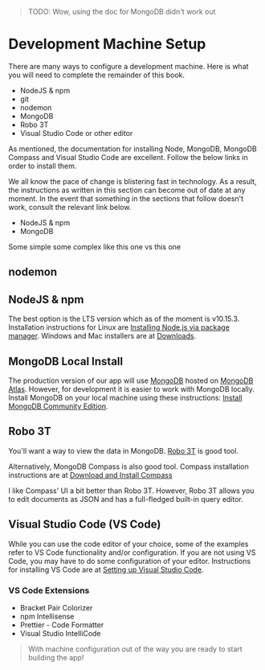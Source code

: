 > TODO: Wow, using the doc for MongoDB didn't work out


# Development Machine Setup

There are many ways to configure a development machine. Here is what you will need to complete the remainder of this book.


- NodeJS & npm
- git
- nodemon
- MongoDB
- Robo 3T
- Visual Studio Code or other editor




As mentioned, the documentation for installing Node, MongoDB, MongoDB Compass and Visual Studio Code are excellent. Follow the below links in order to install them.

We all know the pace of change is blistering fast in technology. As a result, the instructions as written in this section can become out of date at any moment. In the event that something in the sections that follow doesn't work, consult the relevant link below.

- NodeJS & npm []()
- MongoDB []()


Some simple some complex like this one vs this one


## nodemon

## NodeJS & npm
The best option is the LTS version which as of the moment is v10.15.3. Installation instructions for Linux are [Installing Node.js via package manager](https://nodejs.org/en/download/package-manager/). Windows and Mac installers are at [Downloads](https://nodejs.org/en/download/).

## MongoDB Local Install
The production version of our app will use [MongoDB](https://mongodb.com) hosted on [MongoDB Atlas](https://www.mongodb.com/cloud/atlas). However, for development it is easier to work with MongoDB locally. Install MongoDB on your local machine using these instructions: [Install MongoDB Community Edition](https://docs.mongodb.com/manual/administration/install-community/).

## Robo 3T
You'll want a way to view the data in MongoDB. [Robo 3T](https://robomongo.org/) is good tool.

Alternatively, MongoDB Compass is also good tool. Compass installation instructions are at [Download and Install Compass](https://docs.mongodb.com/compass/master/install/)

I like Compass' UI a bit better than Robo 3T. However, Robo 3T allows you to edit documents as JSON and has a full-fledged built-in query editor.


## Visual Studio Code (VS Code)
While you can use the code editor of your choice, some of the examples refer to VS Code functionality and/or configuration. If you are not using VS Code, you may have to do some configuration of your editor. Instructions for installing VS Code are at [Setting up Visual Studio Code](https://code.visualstudio.com/Docs/setup/setup-overview).

### VS Code Extensions

- Bracket Pair Colorizer
- npm Intellisense
- Prettier - Code Formatter
- Visual Studio IntelliCode

> With machine configuration out of the way you are ready to start building the app!
